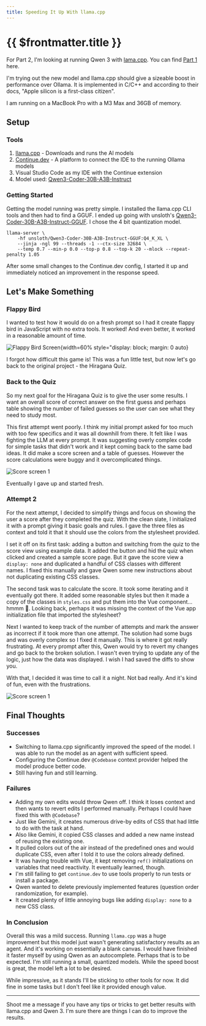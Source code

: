 ```yaml
---
title: Speeding It Up With llama.cpp
---
```


# {{ $frontmatter.title }}

For Part 2, I'm looking at running Qwen 3 with [lama.cpp](https://github.com/ggml-org/llama.cpp). You can find [Part 1](./2025-08-14_Local%20LLM%20With%20Ollama.md) here.

I'm trying out the new model and llama.cpp should give a sizeable boost in performance over Ollama. It is implemented in C/C++ and according to their docs, "Apple silicon is a first-class citizen".

I am running on a MacBook Pro with a M3 Max and 36GB of memory.

## Setup

### Tools

1. [llama.cpp](https://github.com/ggml-org/llama.cpp) - Downloads and runs the AI models
2. [Continue.dev](https://www.continue.dev) - A platform to connect the IDE to the running Ollama models
3. Visual Studio Code as my IDE with the Continue extension
4. Model used: [Qwen3-Coder-30B-A3B-Instruct](https://github.com/QwenLM/Qwen3-Coder)

### Getting Started

Getting the model running was pretty simple. I installed the llama.cpp CLI tools and then had to find a GGUF. I ended up going with unsloth's [Qwen3-Coder-30B-A3B-Instruct-GGUF](https://huggingface.co/unsloth/Qwen3-Coder-30B-A3B-Instruct-GGUF). I chose the 4 bit quantization model.

```shell 
llama-server \
    -hf unsloth/Qwen3-Coder-30B-A3B-Instruct-GGUF:Q4_K_XL \
    --jinja -ngl 99 --threads -1 --ctx-size 32684 \
    --temp 0.7 --min-p 0.0 --top-p 0.8 --top-k 20 --mlock --repeat-penalty 1.05
```

After some small changes to the Continue.dev config, I started it up and immediately noticed an improvement in the response speed.

## Let's Make Something

### Flappy Bird

I wanted to test how it would do on a fresh prompt so I had it create flappy bird in JavaScript with no extra tools. It worked! And even better, it worked in a reasonable amount of time.

![ Flappy Bird Screen](/public/posts/localllm/flappy.png "Flappy Bird clone screenshot"){width=60% style="display: block; margin: 0 auto}

I forgot how difficult this game is! This was a fun little test, but now let's go back to the original project - the Hiragana Quiz.

### Back to the Quiz

So my next goal for the Hiragana Quiz is to give the user some results. I want an overall score of correct answer on the first guess and perhaps table showing the number of failed guesses so the user can see what they need to study most.

This first attempt went poorly. I think my initial prompt asked for too much with too few specifics and it was all downhill from there. It felt like I was fighting the LLM at every prompt. It was suggesting overly complex code for simple tasks that didn't work and it kept coming back to the same bad ideas. It did make a score screen and a table of guesses. However the score calculations were buggy and it overcomplicated things.

![Score screen 1](/public/posts/localllm/score.png)

Eventually I gave up and started fresh.

### Attempt 2

For the next attempt, I decided to simplify things and focus on showing the user a score after they completed the quiz. With the clean slate, I initialized it with a prompt giving it basic goals and rules. I gave the three files as context and told it that it should use the colors from the stylesheet provided.

I set it off on its first task: adding a button and switching from the quiz to the score view using example data. It added the button and hid the quiz when clicked and created a sample score page. But it gave the score view a `display: none` and duplicated a handful of CSS classes with different names. I fixed this manually and gave Qwen some new instructions about not duplicating existing CSS classes.

The second task was to calculate the score. It took some iterating and it eventually got there. It added some reasonable styles but then it made a copy of the classes in `styles.css` and put them into the Vue component... hmmm 🤔. Looking back, perhaps it was missing the context of the Vue app initialization file that imported the stylesheet?

Next I wanted to keep track of the number of attempts and mark the answer as incorrect if it took more than one attempt. The solution had some bugs and was overly complex so I fixed it manually. This is where it got really frustrating. At every prompt after this, Qwen would try to revert my changes and go back to the broken solution. I wasn't even trying to update any of the logic, just how the data was displayed. I wish I had saved the diffs to show you.

With that, I decided it was time to call it a night. Not bad really. And it's kind of fun, even with the frustrations.

![Score screen 1](/public/posts/localllm/score%20final.png)

## Final Thoughts

### Successes

- Switching to llama.cpp significantly improved the speed of the model. I was able to run the model as an agent with sufficient speed.
- Configuring the Continue.dev `@Codebase` context provider helped the model produce better code.
- Still having fun and still learning.

### Failures

- Adding my own edits would throw Qwen off. I think it loses context and then wants to revert edits I performed manually. Perhaps I could have fixed this with `@Codebase`?
- Just like Gemini, it creates numerous drive-by edits of CSS that had little to do with the task at hand.
- Also like Gemini, it copied CSS classes and added a new name instead of reusing the existing one.
- It pulled colors out of the air instead of the predefined ones and would duplicate CSS, even after I told it to use the colors already defined.
- It was having trouble with Vue, it kept removing `ref()` initializations on variables that need reactivity. It eventually learned, though.
- I'm still failing to get `continue.dev` to use tools properly to run tests or install a package.
- Qwen wanted to delete previously implemented features (question order randomization, for example).
- It created plenty of little annoying bugs like adding `display: none` to a new CSS class. 

### In Conclusion

Overall this was a mild success. Running `llama.cpp` was a huge improvement but this model just wasn't generating satisfactory results as an agent. And it's working on essentially a blank canvas. I would have finished it faster myself by using Qwen as an autocomplete. Perhaps that is to be expected. I'm still running a small, quantized models. While the speed boost is great, the model left a lot to be desired.

While impressive, as it stands I'll be sticking to other tools for now. It did fine in some tasks but I don't feel like it provided enough value.

---

Shoot me a message if you have any tips or tricks to get better results with llama.cpp and Qwen 3. I'm sure there are things I can do to improve the results.

